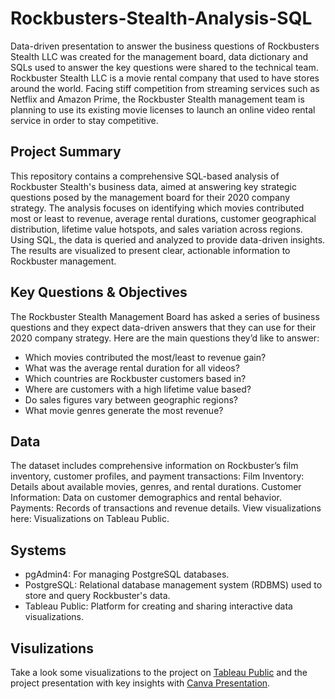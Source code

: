 # Rockbusters-Stealth-Analysis-SQL

Data-driven presentation to answer the business questions of Rockbusters Stealth LLC was created for the management board, data dictionary and SQLs used to answer the key questions were shared to the technical team. Rockbuster Stealth LLC is a movie rental company that used to have stores around the world. Facing stiff competition from streaming services such as Netflix and Amazon Prime,
the Rockbuster Stealth management team is planning to use its existing movie licenses to launch an online video rental service in order to stay competitive. 

## **Project Summary**

This repository contains a comprehensive SQL-based analysis of Rockbuster Stealth's business data, aimed at answering key strategic questions posed by the management board for their 2020 company strategy. The analysis focuses on identifying which movies contributed most or least to revenue, average rental durations, customer geographical distribution, lifetime value hotspots, and sales variation across regions. Using SQL, the data is queried and analyzed to provide data-driven insights. The results are visualized to present clear, actionable information to Rockbuster management. 

## **Key Questions & Objectives**

The Rockbuster Stealth Management Board has asked a series of business questions and they expect data-driven answers that they can use for their 2020 company strategy. Here are
the main questions they’d like to answer:

* Which movies contributed the most/least to revenue gain?
* What was the average rental duration for all videos?
* Which countries are Rockbuster customers based in?
* Where are customers with a high lifetime value based?
* Do sales figures vary between geographic regions?
* What movie genres generate the most revenue?

## **Data**

The dataset includes comprehensive information on Rockbuster’s film inventory, customer profiles, and payment transactions:
Film Inventory: Details about available movies, genres, and rental durations.
Customer Information: Data on customer demographics and rental behavior.
Payments: Records of transactions and revenue details.
View visualizations here: Visualizations on Tableau Public.

## **Systems**
* pgAdmin4: For managing PostgreSQL databases.
* PostgreSQL: Relational database management system (RDBMS) used to store and query Rockbuster's data.
* Tableau Public: Platform for creating and sharing interactive data visualizations.


## **Visulizations**

Take a look some visualizations to the project on [Tableau Public]([https://public.tableau.com/app/profile/yevgeniya.em/viz/RockbustersStealthgeographicaldistribution/RockbustersDistribution](https://public.tableau.com/shared/HWRC3XY8Q?:display_count=n&:origin=viz_share_link))
and the project presentation with key insights with [Canva Presentation](https://www.canva.com/design/DAGWcjgiqjg/uHfg9lGjkStL7ANq0QXTJA/edit?utm_content=DAGWcjgiqjg&utm_campaign=designshare&utm_medium=link2&utm_source=sharebutton).
